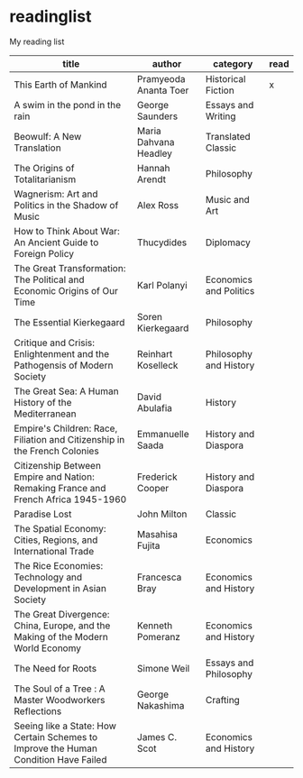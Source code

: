 # readinglist
My reading list

| title                                                                               | author                | category               | read |
|-------------------------------------------------------------------------------------|-----------------------|------------------------|------|
| This Earth of Mankind                                                               | Pramyeoda Ananta Toer | Historical Fiction     |  x   |
| A swim in the pond in the rain                                                      | George Saunders       | Essays and Writing     |      |
| Beowulf: A New Translation                                                          | Maria Dahvana Headley | Translated Classic     |      |
| The Origins of Totalitarianism                                                      | Hannah Arendt         | Philosophy             |      |
| Wagnerism: Art and Politics in the Shadow of Music                                  | Alex Ross             | Music and Art          |      |
| How to Think About War: An Ancient Guide to Foreign Policy                          | Thucydides            | Diplomacy              |      |
| The Great Transformation: The Political and Economic Origins of Our Time            | Karl Polanyi          | Economics and Politics |      |
| The Essential Kierkegaard                                                           | Soren Kierkegaard     | Philosophy             |      |
| Critique and Crisis: Enlightenment and the Pathogensis of Modern Society            | Reinhart Koselleck    | Philosophy and History |      |
| The Great Sea: A Human History of the Mediterranean                                 | David Abulafia        | History                |      |
| Empire's Children: Race, Filiation and Citizenship in the French Colonies           | Emmanuelle Saada      | History and Diaspora   |      |
| Citizenship Between Empire and Nation: Remaking France and French Africa 1945-1960  | Frederick Cooper      | History and Diaspora   |      |
| Paradise Lost                                                                       | John Milton           | Classic                |      |
| The Spatial Economy: Cities, Regions, and International Trade                       | Masahisa Fujita       | Economics              |      |
| The Rice Economies: Technology and Development in Asian Society                     | Francesca Bray        | Economics and History  |      |
| The Great Divergence: China, Europe, and the Making of the Modern World Economy     | Kenneth Pomeranz      | Economics and History  |      |
| The Need for Roots                                                                  | Simone Weil           | Essays and Philosophy  |      |
| The Soul of a Tree : A Master Woodworkers Reflections                               | George Nakashima      | Crafting               |      |
| Seeing like a State: How Certain Schemes to Improve the Human Condition Have Failed | James C. Scot         | Economics and History  |      |

